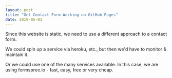 ```yaml
---
layout: post
title: "Get Contact Form Working on GitHub Pages"
date: 2019-05-01
---
```


<p>Since this website is static, we need to use a different approach to a contact form.</p>  

<p>We could spin up a service via heroku, etc., but then we'd have to monitor & maintain it.</p>

<p>Or we could use one of the many services available.  In this case, we are using formspree.io - fast, easy, free or very cheap.</p>  

